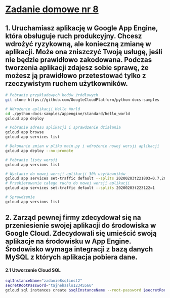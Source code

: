 # [Zadanie domowe nr 8](https://szkolachmury.pl/google-cloud-platform-droga-architekta/tydzien-8-app-engine/zadanie-domowe-nr-8/)

## 1. Uruchamiasz aplikację w Google App Engine, która obsługuje ruch produkcyjny. Chcesz wdrożyć ryzykowną, ale konieczną zmianę w aplikacji. Może ona zniszczyć Twoją usługę, jeśli nie będzie prawidłowo zakodowana. Podczas tworzenia aplikacji zdajesz sobie sprawę, że możesz ją prawidłowo przetestować tylko z rzeczywistym ruchem użytkowników.
```bash
# Pobranie przykładowych kodów źródłowych
git clone https://github.com/GoogleCloudPlatform/python-docs-samples

# Wdrożenie aplikacji Hello World
cd ./python-docs-samples/appengine/standard/hello_world
gcloud app deploy

# Pobranie adresu aplikacji i sprawdzenie działania
gcloud app browse
gcloud app services list

# Dokonanie zmian w pliku main.py i wdrożenie nowej wersji aplikacji
gcloud app deploy --no-promote

# Pobranie listy wersji
gcloud app versions list

# Wysłanie do nowej wersji aplikacji 30% użytkowników
gcloud app services set-traffic default --splits 20200203t221803=0.7,20200203t223122=0.3 --split-by=random
# Przekierowanie całego ruchu do nowej wersji aplikacji
gcloud app services set-traffic default --splits 20200203t223122=1

# Sprawdzenie
gcloud app versions list
```

## 2. Zarząd pewnej firmy zdecydował się na przeniesienie swojej aplikacji do środowiska w Google Cloud. Zdecydowali się umieścić swoją aplikacje na środowisku w App Engine. Środowisko wymaga integracji z bazą danych MySQL z których aplikacja pobiera dane.

#### 2.1 Utworzenie Cloud SQL
```bash
sqlInstanceName="zadanie8sqlinst2"
secretRootPassword="tajnehaslo12345566"
gcloud sql instances create $sqlInstanceName --root-password $secretRootPassword --activation-policy=ALWAYS --tier=db-n1-standard-1 --region=europe-west1
```

